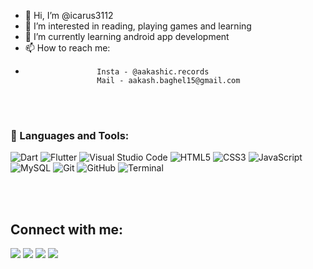 - 👋 Hi, I’m @icarus3112
- 👀 I’m interested in reading, playing games and learning 
- 🌱 I’m currently learning android app development
- 📫 How to reach me: 
-                     Insta - @aakashic.records
                      Mail - aakash.baghel15@gmail.com
                      
<!---
icarus3112/icarus3112 is a ✨ special ✨ repository because its `README.md` (this file) appears on your GitHub profile.
You can click the Preview link to take a look at your changes.
--->

<br />
<br />

### 🚀 Languages and Tools:
<p align="left">
  
<a><img alt="Dart" src="https://img.icons8.com/color/50/000000/dart.png" /></a>
<a><img alt="Flutter" src="https://img.icons8.com/color/48/000000/flutter.png" /></a>
<a><img alt="Visual Studio Code" src="https://img.icons8.com/fluent/50/000000/visual-studio-code-2019.png" /></a>
<a><img alt="HTML5" src="https://img.icons8.com/color/48/000000/html-5.png" /></a>
<img alt="CSS3" src="https://img.icons8.com/color/48/000000/css3.png" />
<img alt="JavaScript" src="https://img.icons8.com/color/50/000000/javascript--v2.png" />
<img alt="MySQL" src="https://img.icons8.com/fluent/50/000000/mysql-logo.png" />
<img alt="Git" src="https://img.icons8.com/color/50/000000/git.png" />
<img alt="GitHub" src="https://img.icons8.com/color/50/000000/github--v1.png" />
<img alt="Terminal" src="https://img.icons8.com/color/50/000000/run-command.png" />

</p>

<br />
<br /> 

## Connect with me:
<p align="left">

<a href = "https://www.linkedin.com/in/aakashdeep-singh-baghel-664b531a7/" target="_blank"><img src="https://img.icons8.com/fluent/48/000000/linkedin.png"/></a>
<a href = "https://twitter.com/subhamraoniar"><img src="https://img.icons8.com/fluent/48/000000/twitter.png"/></a>
<a href = "https://www.instagram.com/aakashic.records/"><img src="https://img.icons8.com/fluent/48/000000/instagram-new.png"/></a>
<a href = ""><img src="https://img.icons8.com/color/48/000000/youtube-play.png"/></a>

</p>

<br /> 
<br /> 
